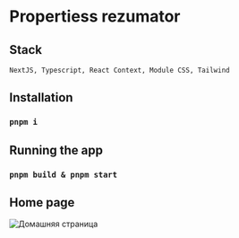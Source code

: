 # Propertiess rezumator

## Stack

```
NextJS, Typescript, React Context, Module CSS, Tailwind
```
## Installation

### `pnpm i`

## Running the app

### `pnpm build & pnpm start`

## Home page

<img src='./readme/home.png' alt="Домашняя страница" />


